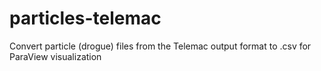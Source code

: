 # particles-telemac
Convert particle (drogue) files from the Telemac output format to .csv for ParaView visualization

